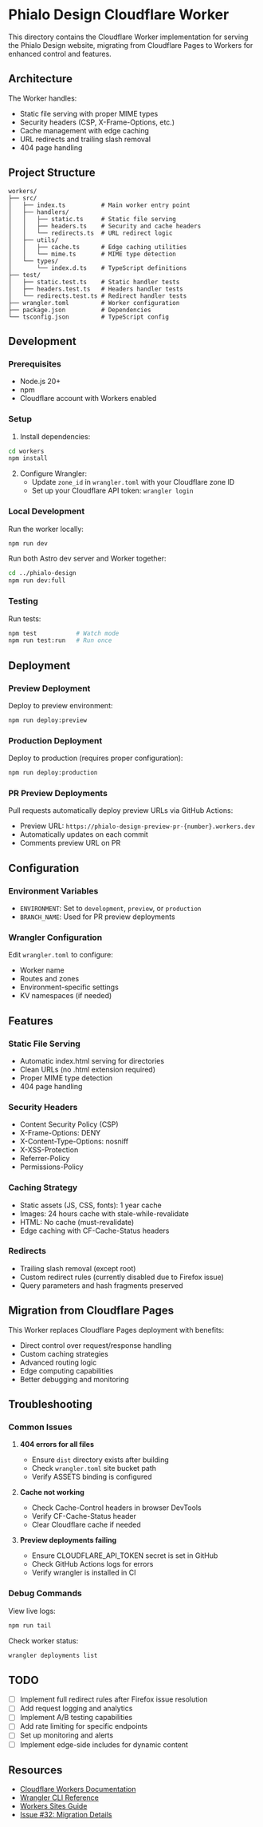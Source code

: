 # Phialo Design Cloudflare Worker

This directory contains the Cloudflare Worker implementation for serving the Phialo Design website, migrating from Cloudflare Pages to Workers for enhanced control and features.

## Architecture

The Worker handles:
- Static file serving with proper MIME types
- Security headers (CSP, X-Frame-Options, etc.)
- Cache management with edge caching
- URL redirects and trailing slash removal
- 404 page handling

## Project Structure

```
workers/
├── src/
│   ├── index.ts          # Main worker entry point
│   ├── handlers/
│   │   ├── static.ts     # Static file serving
│   │   ├── headers.ts    # Security and cache headers
│   │   └── redirects.ts  # URL redirect logic
│   ├── utils/
│   │   ├── cache.ts      # Edge caching utilities
│   │   └── mime.ts       # MIME type detection
│   └── types/
│       └── index.d.ts    # TypeScript definitions
├── test/
│   ├── static.test.ts    # Static handler tests
│   ├── headers.test.ts   # Headers handler tests
│   └── redirects.test.ts # Redirect handler tests
├── wrangler.toml         # Worker configuration
├── package.json          # Dependencies
└── tsconfig.json         # TypeScript config
```

## Development

### Prerequisites
- Node.js 20+
- npm
- Cloudflare account with Workers enabled

### Setup

1. Install dependencies:
```bash
cd workers
npm install
```

2. Configure Wrangler:
   - Update `zone_id` in `wrangler.toml` with your Cloudflare zone ID
   - Set up your Cloudflare API token: `wrangler login`

### Local Development

Run the worker locally:
```bash
npm run dev
```

Run both Astro dev server and Worker together:
```bash
cd ../phialo-design
npm run dev:full
```

### Testing

Run tests:
```bash
npm test           # Watch mode
npm run test:run   # Run once
```

## Deployment

### Preview Deployment
Deploy to preview environment:
```bash
npm run deploy:preview
```

### Production Deployment
Deploy to production (requires proper configuration):
```bash
npm run deploy:production
```

### PR Preview Deployments
Pull requests automatically deploy preview URLs via GitHub Actions:
- Preview URL: `https://phialo-design-preview-pr-{number}.workers.dev`
- Automatically updates on each commit
- Comments preview URL on PR

## Configuration

### Environment Variables
- `ENVIRONMENT`: Set to `development`, `preview`, or `production`
- `BRANCH_NAME`: Used for PR preview deployments

### Wrangler Configuration
Edit `wrangler.toml` to configure:
- Worker name
- Routes and zones
- Environment-specific settings
- KV namespaces (if needed)

## Features

### Static File Serving
- Automatic index.html serving for directories
- Clean URLs (no .html extension required)
- Proper MIME type detection
- 404 page handling

### Security Headers
- Content Security Policy (CSP)
- X-Frame-Options: DENY
- X-Content-Type-Options: nosniff
- X-XSS-Protection
- Referrer-Policy
- Permissions-Policy

### Caching Strategy
- Static assets (JS, CSS, fonts): 1 year cache
- Images: 24 hours cache with stale-while-revalidate
- HTML: No cache (must-revalidate)
- Edge caching with CF-Cache-Status headers

### Redirects
- Trailing slash removal (except root)
- Custom redirect rules (currently disabled due to Firefox issue)
- Query parameters and hash fragments preserved

## Migration from Cloudflare Pages

This Worker replaces Cloudflare Pages deployment with benefits:
- Direct control over request/response handling
- Custom caching strategies
- Advanced routing logic
- Edge computing capabilities
- Better debugging and monitoring

## Troubleshooting

### Common Issues

1. **404 errors for all files**
   - Ensure `dist` directory exists after building
   - Check `wrangler.toml` site bucket path
   - Verify ASSETS binding is configured

2. **Cache not working**
   - Check Cache-Control headers in browser DevTools
   - Verify CF-Cache-Status header
   - Clear Cloudflare cache if needed

3. **Preview deployments failing**
   - Ensure CLOUDFLARE_API_TOKEN secret is set in GitHub
   - Check GitHub Actions logs for errors
   - Verify wrangler is installed in CI

### Debug Commands

View live logs:
```bash
npm run tail
```

Check worker status:
```bash
wrangler deployments list
```

## TODO

- [ ] Implement full redirect rules after Firefox issue resolution
- [ ] Add request logging and analytics
- [ ] Implement A/B testing capabilities
- [ ] Add rate limiting for specific endpoints
- [ ] Set up monitoring and alerts
- [ ] Implement edge-side includes for dynamic content

## Resources

- [Cloudflare Workers Documentation](https://developers.cloudflare.com/workers/)
- [Wrangler CLI Reference](https://developers.cloudflare.com/workers/wrangler/)
- [Workers Sites Guide](https://developers.cloudflare.com/workers/platform/sites/)
- [Issue #32: Migration Details](https://github.com/owner/repo/issues/32)